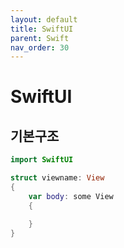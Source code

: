 ```yaml
---
layout: default
title: SwiftUI
parent: Swift
nav_order: 30
---
```


# SwiftUI

## 기본구조

```swift
import SwiftUI

struct viewname: View
{
    var body: some View
    {

    }
}
```
